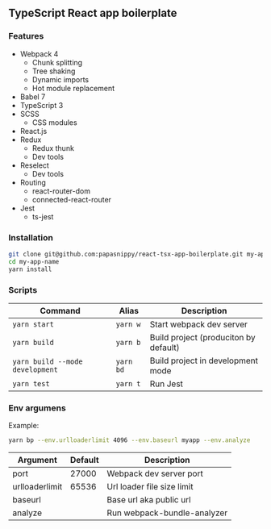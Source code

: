 ## TypeScript React app boilerplate

### Features
- Webpack 4
    - Chunk splitting
    - Tree shaking
    - Dynamic imports
    - Hot module replacement
- Babel 7
- TypeScript 3
- SCSS
    - CSS modules
- React.js
- Redux
    - Redux thunk
    - Dev tools
- Reselect
    - Dev tools
- Routing
    - react-router-dom
    - connected-react-router
- Jest
    - ts-jest

### Installation
```bash
git clone git@github.com:papasnippy/react-tsx-app-boilerplate.git my-app-name
cd my-app-name
yarn install
```

### Scripts
|Command|Alias|Description|
|-|-|-|
|`yarn start`|`yarn w`|Start webpack dev server|
|`yarn build`|`yarn b`|Build project (produciton by default)|
|`yarn build --mode development`|`yarn bd`|Build project in development mode|
|`yarn test`|`yarn t`|Run Jest|

### Env argumens
Example:
```bash
yarn bp --env.urlloaderlimit 4096 --env.baseurl myapp --env.analyze
```
|Argument|Default|Description|
|-|-|-|
|port|27000|Webpack dev server port|
|urlloaderlimit|65536|Url loader file size limit|
|baseurl||Base url aka public url|
|analyze||Run webpack-bundle-analyzer|
